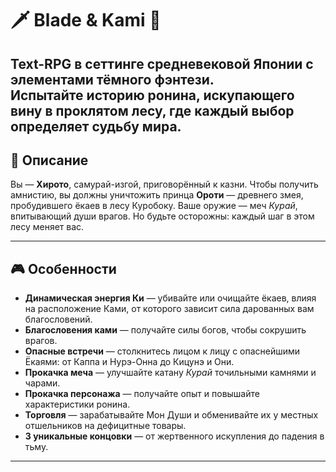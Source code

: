 # 🗡️ Blade & Kami 👹
Text-RPG в сеттинге средневековой Японии с элементами тёмного фэнтези.\
Испытайте историю ронина, искупающего вину в проклятом лесу, где каждый выбор определяет судьбу мира.
---

## 🌸 Описание
Вы — **Хирото**, самурай-изгой, приговорённый к казни. Чтобы получить амнистию, вы должны уничтожить принца **Ороти** — древнего змея, пробудившего ёкаев в лесу Куробоку. Ваше оружие — меч *Курай*, впитывающий души врагов. Но будьте осторожны: каждый шаг в этом лесу меняет вас.

---

## 🎮 Особенности
- **Динамическая энергия Ки** — убивайте или очищайте ёкаев, влияя на расположение Ками, от которого зависит сила дарованных вам благословений.
- **Благословения ками** — получайте силы богов, чтобы сокрушить врагов.
- **Опасные встречи** — столкнитесь лицом к лицу с опаснейшими Ёкаями: от Каппа и Нурэ-Онна до Кицунэ и Они.
- **Прокачка меча** — улучшайте катану *Курай* точильными камнями и чарами.
- **Прокачка персонажа** — получайте опыт и повышайте характеристики ронина.
- **Торговля** — зарабатывайте Мон Души и обменивайте их у местных отшельников на дефицитные товары.
- **3 уникальные концовки** — от жертвенного искупления до падения в тьму.
---
